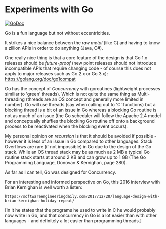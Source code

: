 # Experiments with Go

[![GoDoc](https://godoc.org/github.com/mramshaw/Golang?status.svg)](https://godoc.org/github.com/mramshaw/Golang)

Go is a fun language but not without eccentricities.

It strikes a nice balance between the _raw metal_ (like C) and having to know a zillion APIs in order to do anything
(Java, C#).

One really nice thing is that a core feature of the design is that Go 1.x releases should be _future-proof_ (new point
releases should not introduce incompatible APIs that require changing code - of course this does not apply to major
releases such as Go 2.x or Go 3.x): https://golang.org/doc/go1compat

Go has the concept of _Concurrency_ with goroutines (lightweight processes similiar to 'green' threads). Which is not
quite the same thing as Multi-threading (threads are an OS concept and generally more limited in number). Go will use
threads (say when calling out to 'C' functions) but a blocking thread is a bit of an issue in Go whereas a blocking Go
routine is not as much of an issue (the Go scheduler will follow the Apache 2.4 model and conceptually shuffles the
blocking Go routine off onto a background process to be reactivated when the blocking event occurs).

My personal opinion on _recursion_ is that it should be avoided if possible - however it is less of an issue in Go
compared to other languages. Stack Overflows are rare (if not impossible) in Go due to the design of the Go stack.
While an OS thread stack may be as much as 2 MB a typical Go routine stack starts at around 2 KB and can grow up to
1 GB (The Go Programming Language, Donovan & Kernighan, page 280).

As far as I can tell, Go was designed for Concurrency.

For an interesting and informed perspective on Go, this 2016 interview with Brian Kernighan is well worth a listen:

    https://softwareengineeringdaily.com/2017/12/28/language-design-with-brian-kernighan-holiday-repeat/

[In it he states that the programs he used to write in C he would probably now write in Go, and that concurrency in
 Go is a lot easier than with other languages - and definitely a lot easier than programming threads.]
